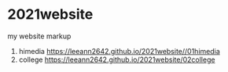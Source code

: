 # 2021website
my website markup
1. himedia https://leeann2642.github.io/2021website//01himedia
2. college https://leeann2642.github.io/2021website/02college
